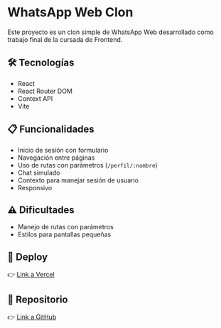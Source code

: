 # WhatsApp Web Clon

Este proyecto es un clon simple de WhatsApp Web desarrollado como trabajo final de la cursada de Frontend.

## 🛠 Tecnologías
- React
- React Router DOM
- Context API
- Vite

## 📋 Funcionalidades
- Inicio de sesión con formulario
- Navegación entre páginas
- Uso de rutas con parámetros (`/perfil/:nombre`)
- Chat simulado
- Contexto para manejar sesión de usuario
- Responsivo

## ⚠️ Dificultades
- Manejo de rutas con parámetros
- Estilos para pantallas pequeñas

## 🚀 Deploy
👉 [Link a Vercel](https://tu-app.vercel.app)

## 📁 Repositorio
👉 [Link a GitHub](https://github.com/tu-usuario/tu-repo)

